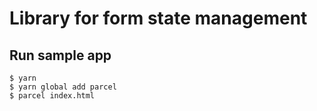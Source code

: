 # Library for form state management 

## Run sample app

```
$ yarn
$ yarn global add parcel
$ parcel index.html
```
